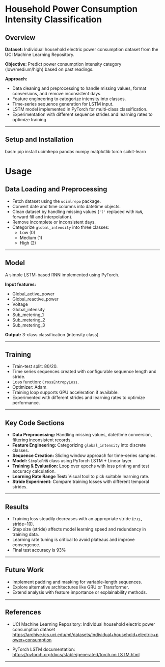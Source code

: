 # Household Power Consumption Intensity Classification

## Overview

**Dataset:** Individual household electric power consumption dataset from the UCI Machine Learning Repository.

**Objective:** Predict power consumption intensity category (low/medium/high) based on past readings.

**Approach:**

- Data cleaning and preprocessing to handle missing values, format conversions, and remove inconsistent days.
- Feature engineering to categorize intensity into classes.
- Time-series sequence generation for LSTM input.
- LSTM model implemented in PyTorch for multi-class classification.
- Experimentation with different sequence strides and learning rates to optimize training.

---

## Setup and Installation
bash:
pip install ucimlrepo pandas numpy matplotlib torch scikit-learn

# Usage

## Data Loading and Preprocessing

- Fetch dataset using the `ucimlrepo` package.
- Convert date and time columns into datetime objects.
- Clean dataset by handling missing values (`'?'` replaced with `NaN`, forward fill and interpolation).
- Remove incomplete or inconsistent days.
- Categorize `global_intensity` into three classes:
  - Low (0)
  - Medium (1)
  - High (2)

---

## Model

A simple LSTM-based RNN implemented using PyTorch.

**Input features:**

- Global_active_power
- Global_reactive_power
- Voltage
- Global_intensity
- Sub_metering_1
- Sub_metering_2
- Sub_metering_3

**Output:** 3-class classification (intensity class).

---

## Training

- Train-test split: 80/20.
- Time series sequences created with configurable sequence length and stride.
- Loss function: `CrossEntropyLoss`.
- Optimizer: Adam.
- Training loop supports GPU acceleration if available.
- Experimented with different strides and learning rates to optimize performance.

---

## Key Code Sections

- **Data Preprocessing:** Handling missing values, date/time conversion, filtering inconsistent records.
- **Feature Engineering:** Categorizing `global_intensity` into discrete classes.
- **Sequence Creation:** Sliding window approach for time-series samples.
- **Model:** `SimpleRNN` class using PyTorch LSTM + Linear layer.
- **Training & Evaluation:** Loop over epochs with loss printing and test accuracy calculation.
- **Learning Rate Range Test:** Visual tool to pick suitable learning rate.
- **Stride Experiment:** Compare training losses with different temporal strides.

---

## Results

- Training loss steadily decreases with an appropriate stride (e.g., stride=10).
- Step size (stride) affects model learning speed and redundancy in training data.
- Learning rate tuning is critical to avoid plateaus and improve convergence.
- Final test accuracy is 93%

---

## Future Work

- Implement padding and masking for variable-length sequences.
- Explore alternative architectures like GRU or Transformer.
- Extend analysis with feature importance or explainability methods.

---

## References

- UCI Machine Learning Repository: Individual household electric power consumption dataset  
  https://archive.ics.uci.edu/ml/datasets/individual+household+electric+power+consumption

- PyTorch LSTM documentation:  
  https://pytorch.org/docs/stable/generated/torch.nn.LSTM.html

---

